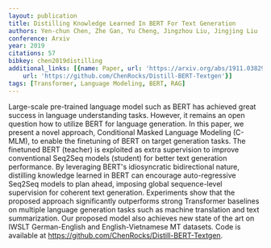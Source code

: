 ```yaml
---
layout: publication
title: Distilling Knowledge Learned In BERT For Text Generation
authors: Yen-chun Chen, Zhe Gan, Yu Cheng, Jingzhou Liu, Jingjing Liu
conference: Arxiv
year: 2019
citations: 57
bibkey: chen2019distilling
additional_links: [{name: Paper, url: 'https://arxiv.org/abs/1911.03829'}, {name: Code,
    url: 'https://github.com/ChenRocks/Distill-BERT-Textgen'}]
tags: [Transformer, Language Modeling, BERT, RAG]
---
```

Large-scale pre-trained language model such as BERT has achieved great
success in language understanding tasks. However, it remains an open question
how to utilize BERT for language generation. In this paper, we present a novel
approach, Conditional Masked Language Modeling (C-MLM), to enable the
finetuning of BERT on target generation tasks. The finetuned BERT (teacher) is
exploited as extra supervision to improve conventional Seq2Seq models (student)
for better text generation performance. By leveraging BERT's idiosyncratic
bidirectional nature, distilling knowledge learned in BERT can encourage
auto-regressive Seq2Seq models to plan ahead, imposing global sequence-level
supervision for coherent text generation. Experiments show that the proposed
approach significantly outperforms strong Transformer baselines on multiple
language generation tasks such as machine translation and text summarization.
Our proposed model also achieves new state of the art on IWSLT German-English
and English-Vietnamese MT datasets. Code is available at
https://github.com/ChenRocks/Distill-BERT-Textgen.